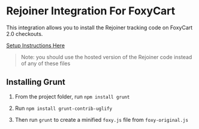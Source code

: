 # Rejoiner Integration For FoxyCart

This integration allows you to install the Rejoiner tracking code on FoxyCart 2.0 checkouts.

[Setup Instructions Here](http://docs.rejoiner.com/article/120-foxycart-2-0)

> Note: you should use the hosted version of the Rejoiner code instead of any of these files

## Installing Grunt

1. From the project folder, run `npm install grunt`

1. Run `npm install grunt-contrib-uglify`

1. Then run `grunt` to create a minified `foxy.js` file from `foxy-original.js`
